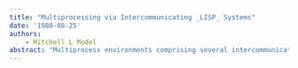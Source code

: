 ```yaml
---
title: "Multiprocessing via Intercommunicating _LISP_ Systems"
date: '1980-08-25'
authors: 
    - Mitchell L Model
abstract: "Multiprocess environments comprising several intercommunicating LISP systems are straightforward to implement due to certain fundamental characteristics of the LISP language. Experiences with four methods of establishing the necessary communications linkages are described. The features of LISP which support experimentation with interprocess communication are identified. Two key characteristics of the language are important in this regard: 1. LISP programs can construct and interpret new code as they run; 2. Structures within LISP systems are accessible by name. The most flexible of the communication methods use only the ordinary LISP input and output functions, supplemented by a small amount of system-dependent code to create communication linkages that can be treated by LISP as file structures."
---
```


